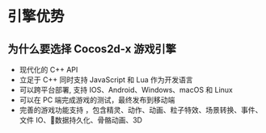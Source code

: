 # 引擎优势

## 为什么要选择 Cocos2d-x 游戏引擎

- 现代化的 C++ API
- 立足于 C++ 同时支持 JavaScript 和 Lua 作为开发语言
- 可以跨平台部署, 支持 IOS、Android、Windows、macOS 和 Linux
- 可以在 PC 端完成游戏的测试，最终发布到移动端
- 完善的游戏功能支持 ，包含精灵、动作、动画、粒子特效、场景转换、事件、文件 IO、数据持久化、骨骼动画、3D
